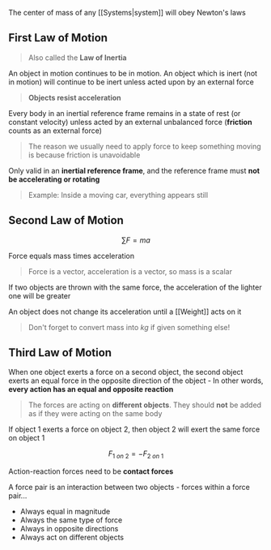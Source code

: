 The center of mass of any [[Systems|system]] will obey Newton's laws

## First Law of Motion
> Also called the **Law of Inertia**

An object in motion continues to be in motion.  An object which is inert (not in motion) will continue to be inert unless acted upon by an external force

> **Objects resist acceleration**

Every body in an inertial reference frame remains in a state of rest (or constant velocity) unless acted by an external unbalanced force (**friction** counts as an external force)

> The reason we usually need to apply force to keep something moving is because friction is unavoidable

Only valid in an **inertial reference frame**, and the reference frame must **not be accelerating or rotating**

> Example: Inside a moving car, everything appears still

## Second Law of Motion
$$\sum{F} = ma$$

Force equals mass times acceleration

> Force is a vector, acceleration is a vector, so mass is a scalar

If two objects are thrown with the same force, the acceleration of the lighter one will be greater

An object does not change its acceleration until a [[Weight]] acts on it

> Don't forget to convert mass into $kg$ if given something else!

## Third Law of Motion
When one object exerts a force on a second object, the second object exerts an equal force in the opposite direction of the object - In other words, **every action has an equal and opposite reaction**

> The forces are acting on **different objects**. They should **not** be added as if they were acting on the same body

If object 1 exerts a force on object 2, then object 2 will exert the same force on object 1

$$F_{1 \ on \ 2} = -F_{2 \ on \ 1}$$


Action-reaction forces need to be **contact forces**

A force pair is an interaction between two objects - forces within a force pair...
- Always equal in magnitude
- Always the same type of force
- Always in opposite directions
- Always act on different objects
